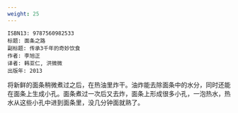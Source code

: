 ```yaml
---
weight: 25
---
```


```
ISBN13: 9787560982533
标题: 面条之路
副标题: 传承3千年的奇妙饮食
作者: 李旭正
译者: 韩亚仁, 洪微微
出版年: 2013
```

将新鲜的面条稍微煮过之后，在热油里炸干。油炸能去除面条中的水分，同时还能在面条上生成小孔。面条煮过一次后又去炸，面条上形成很多小孔，一泡热水，热水从这些小孔中进到面条里，没几分钟面就熟了。